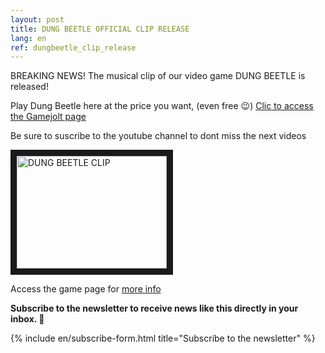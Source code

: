 ```yaml
---
layout: post
title: DUNG BEETLE OFFICIAL CLIP RELEASE
lang: en
ref: dungbeetle_clip_release
---
```


BREAKING NEWS! The musical clip of our video game DUNG BEETLE is released!

Play Dung Beetle here at the price you want, (even free  😉) <a href="https://gamejolt.com/games/DungBeetle/251581" target="_blank"> Clic to access the Gamejolt page</a>

Be sure to suscribe to the youtube channel to dont miss the next videos

<a href="http://www.youtube.com/watch?feature=player_embedded&v=Fcr3-bZ7zdM
" target="_blank"><img src="http://img.youtube.com/vi/Fcr3-bZ7zdM/0.jpg" 
alt="DUNG BEETLE CLIP" width="240" height="180" border="10" /></a>

Access the game page for [more info](https://www.mineogames.com/games/dung-beetle/)

**Subscribe to the newsletter to receive news like this directly in your inbox. 💌**

{% include en/subscribe-form.html title="Subscribe to the newsletter" %}
